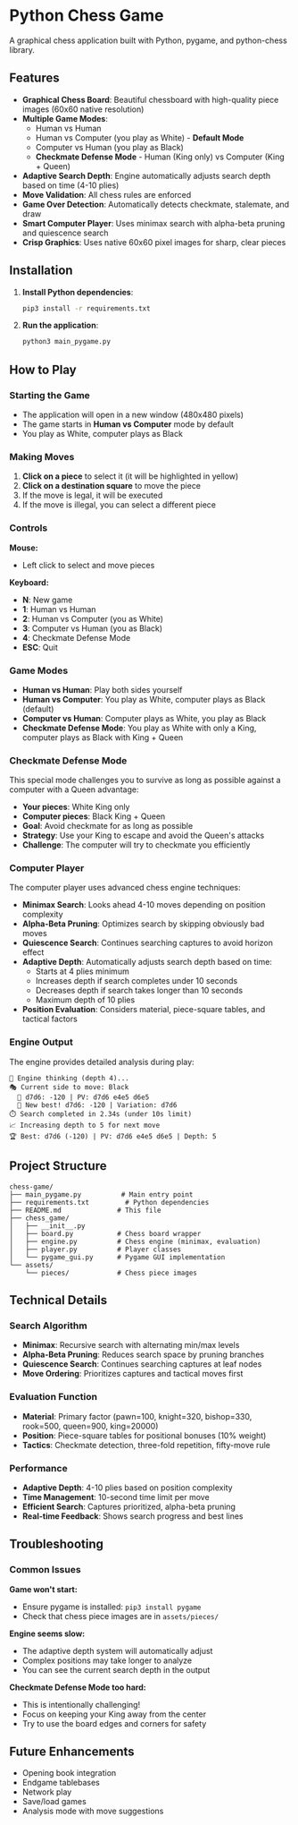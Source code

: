 # Python Chess Game

A graphical chess application built with Python, pygame, and python-chess library.

## Features

- **Graphical Chess Board**: Beautiful chessboard with high-quality piece images (60x60 native resolution)
- **Multiple Game Modes**:
  - Human vs Human
  - Human vs Computer (you play as White) - **Default Mode**
  - Computer vs Human (you play as Black)
  - **Checkmate Defense Mode** - Human (King only) vs Computer (King + Queen)
- **Adaptive Search Depth**: Engine automatically adjusts search depth based on time (4-10 plies)
- **Move Validation**: All chess rules are enforced
- **Game Over Detection**: Automatically detects checkmate, stalemate, and draw
- **Smart Computer Player**: Uses minimax search with alpha-beta pruning and quiescence search
- **Crisp Graphics**: Uses native 60x60 pixel images for sharp, clear pieces

## Installation

1. **Install Python dependencies**:
   ```bash
   pip3 install -r requirements.txt
   ```

2. **Run the application**:
   ```bash
   python3 main_pygame.py
   ```

## How to Play

### Starting the Game
- The application will open in a new window (480x480 pixels)
- The game starts in **Human vs Computer** mode by default
- You play as White, computer plays as Black

### Making Moves
1. **Click on a piece** to select it (it will be highlighted in yellow)
2. **Click on a destination square** to move the piece
3. If the move is legal, it will be executed
4. If the move is illegal, you can select a different piece

### Controls

**Mouse:**
- Left click to select and move pieces

**Keyboard:**
- **N**: New game
- **1**: Human vs Human
- **2**: Human vs Computer (you as White)
- **3**: Computer vs Human (you as Black)
- **4**: Checkmate Defense Mode
- **ESC**: Quit

### Game Modes

- **Human vs Human**: Play both sides yourself
- **Human vs Computer**: You play as White, computer plays as Black (default)
- **Computer vs Human**: Computer plays as White, you play as Black
- **Checkmate Defense Mode**: You play as White with only a King, computer plays as Black with King + Queen

### Checkmate Defense Mode

This special mode challenges you to survive as long as possible against a computer with a Queen advantage:

- **Your pieces**: White King only
- **Computer pieces**: Black King + Queen
- **Goal**: Avoid checkmate for as long as possible
- **Strategy**: Use your King to escape and avoid the Queen's attacks
- **Challenge**: The computer will try to checkmate you efficiently

### Computer Player

The computer player uses advanced chess engine techniques:

- **Minimax Search**: Looks ahead 4-10 moves depending on position complexity
- **Alpha-Beta Pruning**: Optimizes search by skipping obviously bad moves
- **Quiescence Search**: Continues searching captures to avoid horizon effect
- **Adaptive Depth**: Automatically adjusts search depth based on time:
  - Starts at 4 plies minimum
  - Increases depth if search completes under 10 seconds
  - Decreases depth if search takes longer than 10 seconds
  - Maximum depth of 10 plies
- **Position Evaluation**: Considers material, piece-square tables, and tactical factors

### Engine Output

The engine provides detailed analysis during play:

```
🤔 Engine thinking (depth 4)...
🎭 Current side to move: Black
  🎯 d7d6: -120 | PV: d7d6 e4e5 d6e5
  🌟 New best! d7d6: -120 | Variation: d7d6
⏱️ Search completed in 2.34s (under 10s limit)
📈 Increasing depth to 5 for next move
🏆 Best: d7d6 (-120) | PV: d7d6 e4e5 d6e5 | Depth: 5
```

## Project Structure

```
chess-game/
├── main_pygame.py          # Main entry point
├── requirements.txt         # Python dependencies
├── README.md              # This file
├── chess_game/
│   ├── __init__.py
│   ├── board.py           # Chess board wrapper
│   ├── engine.py          # Chess engine (minimax, evaluation)
│   ├── player.py          # Player classes
│   └── pygame_gui.py      # Pygame GUI implementation
└── assets/
    └── pieces/            # Chess piece images
```

## Technical Details

### Search Algorithm
- **Minimax**: Recursive search with alternating min/max levels
- **Alpha-Beta Pruning**: Reduces search space by pruning branches
- **Quiescence Search**: Continues searching captures at leaf nodes
- **Move Ordering**: Prioritizes captures and tactical moves first

### Evaluation Function
- **Material**: Primary factor (pawn=100, knight=320, bishop=330, rook=500, queen=900, king=20000)
- **Position**: Piece-square tables for positional bonuses (10% weight)
- **Tactics**: Checkmate detection, three-fold repetition, fifty-move rule

### Performance
- **Adaptive Depth**: 4-10 plies based on position complexity
- **Time Management**: 10-second time limit per move
- **Efficient Search**: Captures prioritized, alpha-beta pruning
- **Real-time Feedback**: Shows search progress and best lines

## Troubleshooting

### Common Issues

**Game won't start:**
- Ensure pygame is installed: `pip3 install pygame`
- Check that chess piece images are in `assets/pieces/`

**Engine seems slow:**
- The adaptive depth system will automatically adjust
- Complex positions may take longer to analyze
- You can see the current search depth in the output

**Checkmate Defense Mode too hard:**
- This is intentionally challenging!
- Focus on keeping your King away from the center
- Try to use the board edges and corners for safety

## Future Enhancements

- Opening book integration
- Endgame tablebases
- Network play
- Save/load games
- Analysis mode with move suggestions 